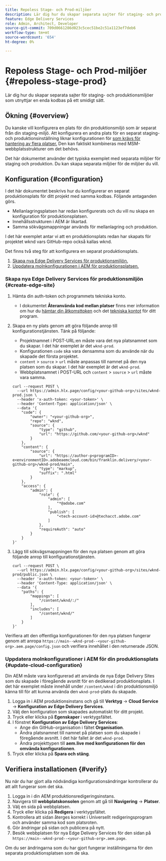 ```yaml
---
title: Repoless Stage- och Prod-miljöer
description: Lär dig hur du skapar separata sajter för staging- och produktionsmiljöer som utnyttjar en enda kodbas på ett smidigt sätt.
feature: Edge Delivery Services
role: Admin, Architect, Developer
source-git-commit: 709d0661286d023c5cec51be2c51a1123ef7deb6
workflow-type: tm+mt
source-wordcount: '654'
ht-degree: 0%

---
```



# Repoless Stage- och Prod-miljöer {#repoless-stage-prod}

Lär dig hur du skapar separata sajter för staging- och produktionsmiljöer som utnyttjar en enda kodbas på ett smidigt sätt.

## Ökning {#overview}

Du kanske vill konfigurera en plats för din produktionsmiljö som är separat från din staging-miljö. Att konfigurera en andra plats för en separat staging- och produktionsinställning liknar konfigurationen för [som krävs för hantering av flera platser.](/help/edge/wysiwyg-authoring/repoless-msm.md) Den kan faktiskt kombineras med MSM-webbplatsstrukturer om det behövs.

Det här dokumentet använder det typiska exemplet med separata miljöer för staging och produktion. Du kan skapa separata miljöer för de miljöer du vill.

## Konfiguration {#configuration}

I det här dokumentet beskrivs hur du konfigurerar en separat produktionsplats för ditt projekt med samma kodbas. Följande antaganden görs.

* Mellanlagringsplatsen har redan konfigurerats och du vill nu skapa en konfiguration för produktionsplatsen.
* Innehållsstrukturen i AEM är likartad.
* Samma sökvägsmappningar används för mellanlagring och produktion.

I det här exemplet antar vi att en produktionsplats redan har skapats för projektet wknd vars GitHub-repo också kallas wknd.

Det finns två steg för att konfigurera en separat produktionsplats.

1. [Skapa nya Edge Delivery Services för produktionsmiljön.](#create-edge-site)
1. [Uppdatera molnkonfigurationen i AEM för produktionsplatsen.](#update-cloud-configuration)

### Skapa nya Edge Delivery Services för produktionsmiljön {#create-edge-site}

1. Hämta din auth-token och programmets tekniska konto.
   * I dokumentet **Återanvända kod mellan platser** finns mer information om hur du [hämtar din åtkomsttoken](/help/edge/wysiwyg-authoring/repoless.md#access-token) och det [tekniska kontot](/help/edge/wysiwyg-authoring/repoless.md#access-control) för ditt program.
1. Skapa en ny plats genom att göra följande anrop till konfigurationstjänsten. Tänk på följande:
   * Projektnamnet i POST-URL:en måste vara det nya platsnamnet som du skapar. I det här exemplet är det `wknd-prod`.
   * Konfigurationen `code` ska vara densamma som du använde när du skapade det första projektet.
   * `content` > `source` > `url` måste anpassas till namnet på den nya platsen som du skapar. I det här exemplet är det `wknd-prod`.
   * Webbplatsnamnet i POST-URL och `content` > `source` > `url` måste vara samma.

   ```text
   curl --request POST \
     --url https://admin.hlx.page/config/<your-github-org>/sites/wknd-prod.json \
     --header 'x-auth-token: <your-token>' \
     --header 'Content-Type: application/json' \
     --data '{
       "code": {
           "owner": "<your-github-org>",
           "repo": "wknd",
           "source": {
               "type": "github",
               "url": "https://github.com/<your-github-org>/wknd"
           }
       },
       "content": {
           "source": {
               "url": "https://author-p<programID>-e<environmentID>.adobeaemcloud.com/bin/franklin.delivery/<your-github-org>/wknd-prod/main",
               "type": "markup",
               "suffix": ".html"
           }
       },
       "access": {
           "admin": {
               "role": {
                   "admin": [
                       "*@adobe.com"
                   ],
                   "publish": [
                       "<tech-account-id>@techacct.adobe.com"
                   ]
               },
               "requireAuth": "auto"
           }
       }
   }'
   ```

1. Lägg till sökvägsmappningen för den nya platsen genom att göra följande anrop till konfigurationstjänsten.

   ```text
   curl --request POST \
     --url https://admin.hlx.page/config/<your-github-org>/sites/wknd-prod/public.json \
     --header 'x-auth-token: <your-token>' \
     --header 'Content-Type: application/json' \
     --data '{
       "paths": {
           "mappings": [
               "/content/wknd/:/"
           ],
           "includes": [
               "/content/wknd/"
           ]
       }
   }'
   ```

Verifiera att den offentliga konfigurationen för den nya platsen fungerar genom att anropa `https://main--wknd-prod--<your-github-org>.aem.page/config.json` och verifiera innehållet i den returnerade JSON.

### Uppdatera molnkonfigurationer i AEM för din produktionsplats {#update-cloud-configuration}

Din AEM måste vara konfigurerad att använda de nya Edge Delivery Sites som du skapade i föregående avsnitt för en dedikerad produktionsplats. I det här exemplet måste innehåll under `/content/wknd` i din produktionsmiljö känna till för att kunna använda den `wknd-prod`-plats du skapade.

1. Logga in i AEM produktionsinstans och gå till **Verktyg** -> **Cloud Service** -> **Konfiguration av Edge Delivery Services**.
1. Välj den konfiguration som skapades automatiskt för ditt projekt.
1. Tryck eller klicka på **Egenskaper** i verktygsfältet.
1. I fönstret **Konfiguration av Edge Delivery Services**:
   * Ange din GitHub-organisation i fältet **Organisation**.
   * Ändra platsnamnet till namnet på platsen som du skapade i föregående avsnitt. I det här fallet är det `wknd-prod`.
   * Ändra projekttypen till **aem.live med konfigurationen för den omvända konfigurationen**.
1. Tryck eller klicka på **Spara och stäng**.

## Verifiera installationen {#verify}

Nu när du har gjort alla nödvändiga konfigurationsändringar kontrollerar du att allt fungerar som det ska.

1. Logga in i din AEM produktionsredigeringsinstans.
1. Navigera till **webbplatskonsolen** genom att gå till **Navigering** -> **Platser**.
1. Välj en sida på webbplatsen.
1. Tryck eller klicka på **Redigera** i verktygsfältet.
1. Kontrollera att sidan återges korrekt i Universellt redigeringsprogram och använder samma kod som platsroten.
1. Gör ändringar på sidan och publicera på nytt.
1. Besök webbplatsen för nya Edge Delivery Services för den sidan på `https://main--wknd-prod--<your-github-org>.aem.page`.

Om du ser ändringarna som du har gjort fungerar inställningarna för den separata produktionsplatsen som de ska.
